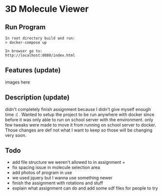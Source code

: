 # 3D Molecule Viewer

## Run Program
```
In root directory build and run:
> docker-compose up

In browser go to:
http://localhost:8080/index.html
```

## Features (update)
images here


## Description (update)
didn't completely finish assignment because I didn't give myself enough time :( . Wanted to setup the project to be run anywhere with docker since before it was only able to run on school server with the environment. only few tweaks were made to move it from running on school server to docker. Those changes are def not what I want to keep so those will be changing very soon.

## Todo
- add file structure we weren't allowed to in assignment +
- fix spacing issue in molecule selection area
- add photos of program in use
- we used jquery but I wanna use something newer
- finish the assignment with rotations and stuff
- explain what assignment can do and add some sdf files for people to try